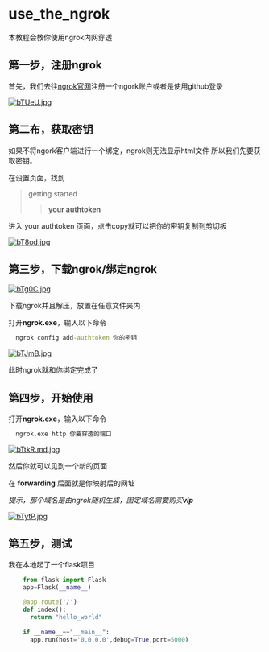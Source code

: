 # use_the_ngrok
本教程会教你使用ngrok内网穿透


## 第一步，注册ngrok
首先，我们去往[ngrok官网](https://ngrok.com/)注册一个ngork账户或者是使用github登录

[![bTUeU.jpg](https://s1.328888.xyz/2022/08/22/bTUeU.jpg)](https://imgloc.com/i/bTUeU)

## 第二布，获取密钥
如果不将ngork客户端进行一个绑定，ngrok则无法显示html文件
所以我们先要获取密钥。

在设置页面，找到
> getting started
> > **your authtoken**

进入 your authtoken 页面，点击copy就可以把你的密钥复制到剪切板

[![bT8od.jpg](https://s1.328888.xyz/2022/08/22/bT8od.jpg)](https://imgloc.com/i/bT8od)

## 第三步，下载ngrok/绑定ngrok

[![bTg0C.jpg](https://s1.328888.xyz/2022/08/22/bTg0C.jpg)](https://imgloc.com/i/bTg0C)

下载ngrok并且解压，放置在任意文件夹内

打开**ngrok.exe**，输入以下命令

```cmd
  ngrok config add-authtoken 你的密钥
```

[![bTJmB.jpg](https://s1.328888.xyz/2022/08/22/bTJmB.jpg)](https://imgloc.com/i/bTJmB)

此时ngrok就和你绑定完成了

## 第四步，开始使用

打开**ngrok.exe**，输入以下命令


```cmd
  ngrok.exe http 你要穿透的端口
```

[![bTtkR.md.jpg](https://s1.328888.xyz/2022/08/22/bTtkR.md.jpg)](https://imgloc.com/i/bTtkR)

然后你就可以见到一个新的页面

在 **forwarding** 后面就是你映射后的网址

_提示，那个域名是由ngrok随机生成，固定域名需要购买**vip**_

[![bTytP.jpg](https://s1.328888.xyz/2022/08/22/bTytP.jpg)](https://imgloc.com/i/bTytP)

## 第五步，测试

我在本地起了一个flask项目


```python
    from flask import Flask
    app=Flask(__name__)
    
    @app.route('/')
    def index():
      return "hello_world"
    
    if __name__=="__main__":
      app.run(host='0.0.0.0',debug=True,port=5000)
```

